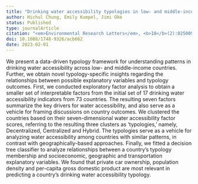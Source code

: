 ```yaml
---
title: "Drinking water accessibility typologies in low- and middle-income countries"
author: Hichul Chung, Emily Kumpel, Jimi Oke
status: Published
type: journalArticle
citation: "<em>Environmental Research Letters</em>, <b>18</b>(2):025009"
doi: 10.1088/1748-9326/acb662
date: 2023-02-01
---
```



We present a data-driven typology framework for understanding patterns in drinking water accessibility across low- and middle-income countries. Further, we obtain novel typology-specific insights regarding the relationships between possible explanatory variables and typology outcomes. First, we conducted exploratory factor analysis to obtain a smaller set of interpretable factors from the initial set of 17 drinking water accessibility indicators from 73 countries. The resulting seven factors summarize the key drivers for water accessibility, and also serve as a vehicle for framing discussions on country outcomes. We clustered the countries based on their seven-dimensional water accessibility factor scores, referring to the resulting three clusters as ‘typologies,’ namely, Decentralized, Centralized and Hybrid. The typologies serve as a vehicle for analyzing water accessibility among countries with similar patterns, in contrast with geographically-based approaches. Finally, we fitted a decision tree classifier to analyze relationships between a country’s typology membership and socioeconomic, geographic and transportation explanatory variables. We found that private car ownership, population density and per-capita gross domestic product are most relevant in predicting a country’s drinking water accessibility typology.
